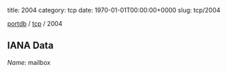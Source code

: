 title: 2004
category: tcp
date: 1970-01-01T00:00:00+0000
slug: tcp/2004

[portdb](/) / [tcp](/category/tcp.html) / 2004


## IANA Data

_Name:_ mailbox

